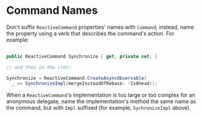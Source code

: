 # Command Names

Don't suffix `ReactiveCommand` properties' names with `Command`; instead, name the property using a verb that describes the command's action. For example:

```csharp
	
public ReactiveCommand Synchronize { get; private set; }

// and then in the ctor:

Synchronize = ReactiveCommand.CreateAsyncObservable(
  _ => SynchronizeImpl(mergeInsteadOfRebase: !IsAhead));

```

When a `ReactiveCommand`'s implementation is too large or too complex for an anonymous delegate, name the implementation's method the same name as the command, but with `Impl` suffixed (for example, `SychronizeImpl` above).
